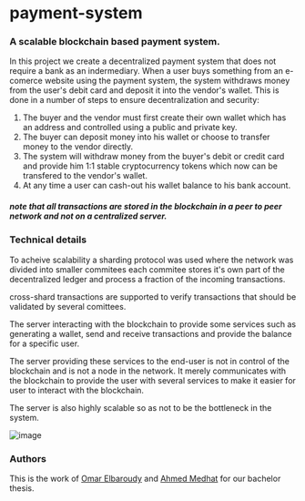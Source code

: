 # payment-system

### A scalable blockchain based payment system.

In this project we create a decentralized payment system that does not require a bank as an indermediary.
When a user buys something from an e-comerce website using the payment system, the system withdraws money from the user's debit card and deposit it into the vendor's wallet. This is done in a number of steps to ensure decentralization and security:

1. The buyer and the vendor must first create their own wallet which has an address and controlled using a public and private key.
2. The buyer can deposit money into his wallet or choose to transfer money to the vendor directly.
3. The system will withdraw money from the buyer's debit or credit card and provide him 1:1 stable cryptocurrency tokens which now can be transfered to the vendor's wallet.
4. At any time a user can cash-out his wallet balance to his bank account.

##### note that all transactions are stored in the blockchain in a peer to peer network and not on a centralized server.

### Technical details

To acheive scalability a sharding protocol was used where the network was divided into smaller commitees each commitee stores it's own part of the decentralized ledger and process a fraction of the incoming transactions.

cross-shard transactions are supported to verify transactions that should be validated by several comittees.

The server interacting with the blockchain to provide some services such as generating a wallet, send and receive transactions and provide the balance for a specific user.

The server providing these services to the end-user is not in control of the blockchain and is not a node in the network. It merely communicates with the blockchain to provide the user with several services to make it easier for user to interact with the blockchain.

The server is also highly scalable so as not to be the bottleneck in the system.

![image](https://user-images.githubusercontent.com/47888993/116227264-3d272880-a754-11eb-9efa-4856ebdd53a7.png)


### Authors
This is the work of [Omar Elbaroudy](https://github.com/OmarElbaroudy) and [Ahmed Medhat](https://github.com/ahmedhat1) for our bachelor thesis.
